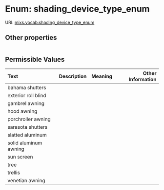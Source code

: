 
# Enum: shading_device_type_enum




URI: [mixs.vocab:shading_device_type_enum](https://w3id.org/mixs/vocab/shading_device_type_enum)


## Other properties

|  |  |  |
| --- | --- | --- |

## Permissible Values

| Text | Description | Meaning | Other Information |
| :--- | :---: | :---: | ---: |
| bahama shutters |  |  |  |
| exterior roll blind |  |  |  |
| gambrel awning |  |  |  |
| hood awning |  |  |  |
| porchroller awning |  |  |  |
| sarasota shutters |  |  |  |
| slatted aluminum |  |  |  |
| solid aluminum awning |  |  |  |
| sun screen |  |  |  |
| tree |  |  |  |
| trellis |  |  |  |
| venetian awning |  |  |  |

